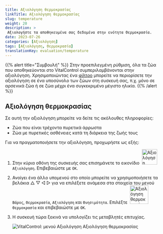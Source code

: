 ```yaml
---
title: Αξιολόγηση θερμοκρασίας
linkTitle: Αξιολόγηση θερμοκρασίας
slug: temperature
weight: 20
description: >
 Αξιολογήστε τα αποθηκευμένα σας δεδομένα στην ενότητα Θερμοκρασία.
date: 2023-07-26
categories: [Αξιολόγηση]
tags: [Αξιολόγηση, Θερμοκρασία]
translationKey: evaluation/temperature
---
```

{{% alert title="Συμβουλή" %}}
Στην προεπιλεγμένη ρύθμιση, όλα τα ζώα που αποθηκεύονται στο VitalControl συμπεριλαμβάνονται στην αξιολόγηση. Χρησιμοποιώντας ένα [φίλτρο](../../filter/) μπορείτε να περιορίσετε την αξιολόγηση σε ένα υποσύνολο των ζώων στη συσκευή σας, π.χ. μόνο σε αρσενικά ζώα ή σε ζώα μέχρι ένα συγκεκριμένο μέγιστο ηλικία.
{{% /alert %}}

## Αξιολόγηση θερμοκρασίας

Σε αυτή την αξιολόγηση μπορείτε να δείτε τις ακόλουθες πληροφορίες:
- Ζώα που είναι τρέχοντα πυρετικά άρρωστα
- Ζώα με πυρετικές ασθένειες κατά τη διάρκεια της ζωής τους

Για να πραγματοποιήσετε την αξιολόγηση, προχωρήστε ως εξής:

1. Στην κύρια οθόνη της συσκευής σας επισημάνετε το εικονίδιο &nbsp;<img src="/icons/main/evaluation.svg" width="50" align="bottom" alt="Αξιολόγηση" />&nbsp; `Αξιολόγηση`. Επιβεβαιώστε με `OK`.

2. Ανοίγει ένα άλλο υπομενού στο οποίο μπορείτε να χρησιμοποιήσετε τα βελάκια △ ▽ ◁ ▷ για να επιλέξετε ανάμεσα στα στοιχεία του μενού `Βάρος`, `Θερμοκρασία`, `Αξιολόγηση` και `Θνησιμότητα`. Επιλέξτε &nbsp;<img src="/icons/evaluation/temperature.svg" width="60" align="bottom" alt="Αξιολόγηση θερμοκρασίας" />&nbsp; `Θερμοκρασία` και επιβεβαιώστε με `OK`.

3. Η συσκευή τώρα ξεκινά να υπολογίζει τις μεταβλητές επιτυχίας.

   ![VitalControl: μενού Αξιολόγηση Αξιολόγηση θερμοκρασίας](../images/temperature.png "Αξιολόγηση θερμοκρασίας")
